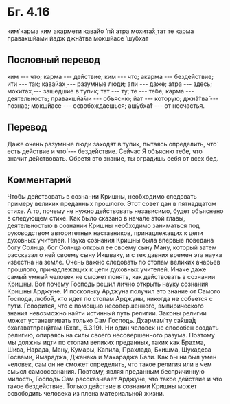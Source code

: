 # Бг. 4.16
ким̇ карма ким акармети
кавайо ’пй атра мохита̄х̣
тат те карма правакшйа̄ми
йадж джн̃а̄тва̄ мокшйасе ’ш́убха̄т
## Пословный перевод

ким --- что; карма --- действие; ким --- что; акарма --- бездействие;
ити --- так; кавайах̣ --- разумные люди; апи --- даже; атра --- здесь;
мохита̄х̣ --- зашедшие в тупик; тат --- ту; те --- тебе; карма ---
деятельность; правакшйа̄ми --- объясню; йат --- которую; джн̃а̄тва̄ ---
познав; мокшйасе --- освобождаешься; аш́убха̄т --- от несчастья.

## Перевод

Даже очень разумные люди заходят в тупик, пытаясь определить, что́ есть
действие и что́ --- бездействие. Сейчас Я объясню тебе, что значит
действовать. Обретя это знание, ты оградишь себя от всех бед.

## Комментарий

Чтобы действовать в сознании Кришны, необходимо следовать примеру
великих преданных прошлого. Этот совет дан в пятнадцатом стихе. А то,
почему не нужно действовать независимо, будет объяснено в следующем
стихе. Как было сказано в начале этой главы, деятельностью в сознании
Кришны необходимо заниматься под руководством авторитетных наставников,
принадлежащих к цепи духовных учителей. Наука сознания Кришны была
впервые поведана богу Солнца, бог Солнца открыл ее своему сыну Ману,
который затем рассказал о ней своему сыну Икшваку, и с тех давних времен
эта наука известна на земле. Очень важно следовать по стопам великих
ачарьев прошлого, принадлежащих к цепи духовных учителей. Иначе даже
самый умный человек не сможет понять, как действовать в сознании Кришны.
Вот почему Господь решил лично открыть науку сознания Кришны Арджуне. И
поскольку Арджуна получил это знание от Самого Господа, любой, кто идет
по стопам Арджуны, никогда не собьется с пути. Говорится, что с помощью
несовершенного, эмпирического знания невозможно найти истинный путь
религии. Законы религии может устанавливать только Сам Господь. Дхармам̇
ту са̄кша̄д бхагаватпран̣ӣтам (Бхаг., 6.3.19). Ни один человек не способен
создать религию, опираясь на силы своего несовершенного разума. Поэтому
мы должны идти по стопам великих преданных, таких как Брахма, Шива,
Нарада, Ману, Кумары, Капила, Прахлада, Бхишма, Шукадева Госвами,
Ямараджа, Джанака и Махараджа Бали. Как бы ни был умен человек, сам он
не сможет определить, что такое религия или в чем смысл самоосознания.
Поэтому, являя преданным беспричинную милость, Господь Сам рассказывает
Арджуне, что такое действие и что такое бездействие. Только действие в
сознании Кришны может освободить человека из плена материальной жизни.
